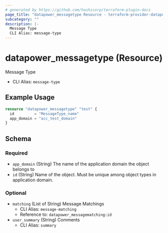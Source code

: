 ```yaml
---
# generated by https://github.com/hashicorp/terraform-plugin-docs
page_title: "datapower_messagetype Resource - terraform-provider-datapower"
subcategory: ""
description: |-
  Message Type
  CLI Alias: message-type
---
```


# datapower_messagetype (Resource)

Message Type
  - CLI Alias: `message-type`

## Example Usage

```terraform
resource "datapower_messagetype" "test" {
  id         = "MessageType_name"
  app_domain = "acc_test_domain"
}
```

<!-- schema generated by tfplugindocs -->
## Schema

### Required

- `app_domain` (String) The name of the application domain the object belongs to
- `id` (String) Name of the object. Must be unique among object types in application domain.

### Optional

- `matching` (List of String) Message Matchings
  - CLI Alias: `message-matching`
  - Reference to: `datapower_messagematching:id`
- `user_summary` (String) Comments
  - CLI Alias: `summary`
